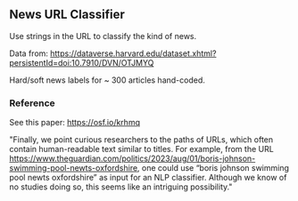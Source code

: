 ## News URL Classifier

Use strings in the URL to classify the kind of news. 

Data from: https://dataverse.harvard.edu/dataset.xhtml?persistentId=doi:10.7910/DVN/OTJMYQ

Hard/soft news labels for ~ 300 articles hand-coded. 

### Reference

See this paper: https://osf.io/krhmq

"Finally, we point curious researchers to the paths of URLs, which often contain human-readable  text  similar  to  titles.   For  example,  from  the  URL https://www.theguardian.com/politics/2023/aug/01/boris-johnson-swimming-pool-newts-oxfordshire, one could use “boris johnson swimming pool newts oxfordshire” as input for an NLP classifier. Although we know of no studies doing so, this seems like an intriguing possibility."
